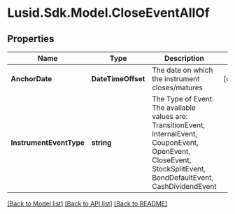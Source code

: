 # Lusid.Sdk.Model.CloseEventAllOf

## Properties

Name | Type | Description | Notes
------------ | ------------- | ------------- | -------------
**AnchorDate** | **DateTimeOffset** | The date on which the instrument closes/matures | [optional] 
**InstrumentEventType** | **string** | The Type of Event. The available values are: TransitionEvent, InternalEvent, CouponEvent, OpenEvent, CloseEvent, StockSplitEvent, BondDefaultEvent, CashDividendEvent | 

[[Back to Model list]](../README.md#documentation-for-models) [[Back to API list]](../README.md#documentation-for-api-endpoints) [[Back to README]](../README.md)

